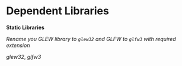 # Dependent Libraries

**Static Libraries**

*Rename you GLEW library to `glew32` and GLFW to `glfw3` with required extension*

*glew32*, *glfw3*